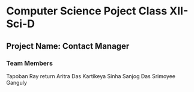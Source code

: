 # Computer Science Poject Class XII-Sci-D

## Project Name: Contact Manager

### Team Members

Tapoban Ray  return
Aritra Das
Kartikeya Sinha
Sanjog Das
Srimoyee Ganguly
